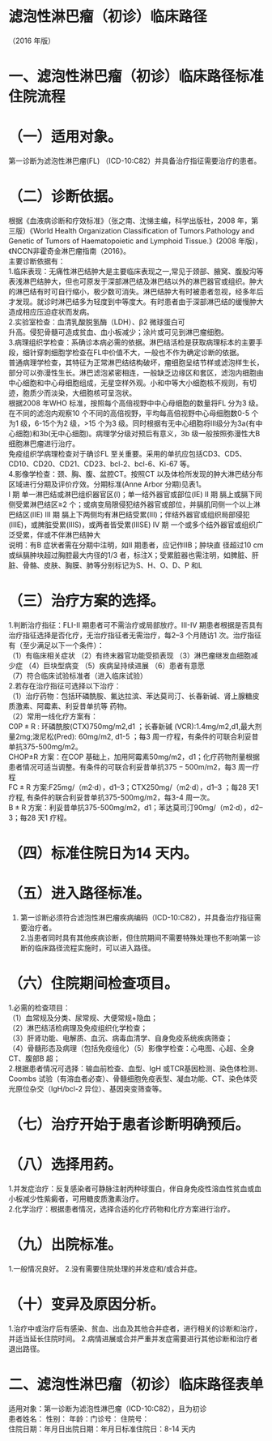 # 滤泡性淋巴瘤（初诊）临床路径  
（2016 年版）  
# 一、滤泡性淋巴瘤（初诊）临床路径标准住院流程  
# （一）适用对象。  
第一诊断为滤泡性淋巴瘤(FL) （ICD-10:C82）并具备治疗指征需要治疗的患者。  
# （二）诊断依据。  
根据《血液病诊断和疗效标准》（张之南、沈悌主编，科学出版社，2008 年，第三版）《World Health Organization Classification of Tumors.Pathology and Genetic of  Tumors of Haematopoietic and Lymphoid Tissue.》(2008 年版)，《NCCN非霍奇金淋巴瘤指南（2016》。  
主要诊断依据有：  
1.临床表现：无痛性淋巴结肿大是主要临床表现之一,常见于颈部、腋窝、腹股沟等表浅淋巴结肿大，但也可原发于深部淋巴结及淋巴结以外的淋巴器官或组织。肿大的淋巴结有时可自行缩小，极少数可消失。淋巴结肿大有时被患者忽视，经多年后才发现。就诊时淋巴结多为轻度到中等度大。有时患者由于深部淋巴结的缓慢肿大造成相应压迫症状而发病。  
2.实验室检查：血清乳酸脱氢酶（LDH）、β2 微球蛋白可  
升高。侵犯骨髓可造成贫血、血小板减少；涂片或可见到淋巴瘤细胞。  
3.病理组织学检查：系确诊本病必需的依据。淋巴结活检是获取病理标本的主要手段，细针穿刺细胞学检查在FL中价值不大，一般也不作为确定诊断的依据。  
普通病理学检查，其特征为正常淋巴结结构破坏，瘤细胞呈结节样或滤泡样生长，部分可以弥漫性生长。淋巴滤泡紧密相连，一般缺乏边缘区和套区，滤泡内细胞由中心细胞和中心母细胞组成，无星空样外观。小和中等大小细胞核不规则，有切迹，胞质少而淡染，大细胞核可呈泡状。  
根据2008 年WHO 标准，按照每个高倍视野中中心母细胞的数量将FL 分为3 级。在不同的滤泡内观察10 个不同的高倍视野，平均每高倍视野中心母细胞数0-5 个为1 级，6-15个为2 级，>15 个为3 级。同时根据有无中心细胞将Ⅲ级分为3a(有中心细胞)和3b(无中心细胞)。病理学分级对预后有意义，3b 级一般按照弥漫性大B 细胞淋巴瘤进行治疗。  
免疫组织学病理检查对于确诊FL 至关重要。采用的单抗应包括CD3、CD5、CD10、CD20、CD21、CD23、bcl-2、bcl-6、Ki-67 等。  
4.影像学检查：颈、胸、腹、盆腔CT。按照CT 以及体检所发现的肿大淋巴结分布区域进行分期及评价疗效。分期标准(Anne Arbor 分期)见表1。  
I 期 单一淋巴结或淋巴组织器官区(I)；单一结外器官或部位(IE) II 期 膈上或膈下同侧受累淋巴结区≥2 个；或病变局限侵犯结外器官或部位，并膈肌同侧一个以上淋巴结区(IIE) III 期 膈上下两侧均有淋巴结受累(III)；伴结外器官或组织局部侵犯(IIIE)，或脾脏受累(IIIS)，或两者皆受累(IIISE) IV 期 一个或多个结外器官或组织广泛受累，伴或不伴淋巴结肿大  
说明：有B 症状者需在分期中注明，如II 期患者，应记作IIB；肿块直 径超过10 cm 或纵膈肿块超过胸腔最大内径的1/3 者，标注X；受累脏器也需注明，如脾脏、肝脏、骨骼、皮肤、胸膜、肺等分别标记为S、H、O、D、P 和L  
# （三）治疗方案的选择。  
1.判断治疗指征：FLI-II 期患者可不需治疗或局部放疗。III-IV 期患者根据是否具有治疗指征选择是否化疗，无治疗指征者无需治疗，每2–3 个月随访1 次。治疗指征有（至少满足以下一个条件）：  
（1）有临床相关症状 （2）有终末器官功能受损表现 （3）淋巴瘤继发血细胞减少症 （4）巨块型病变 （5）疾病呈持续进展 （6）患者有意愿  
（7）符合临床试验标准者（进入临床试验）  
2.若存在治疗指征可选择以下治疗：  
（1）治疗药物：包括环磷酰胺、氟达拉滨、苯达莫司汀、长春新碱、肾上腺糖皮质激素、阿霉素、利妥昔单抗等 药物。  
（2）常用一线化疗方案有：  
$\mathrm{C0P\pm R}$ : 环磷酰胺(CTX)750mg/m2,d1 ；长春新碱 (VCR):1.4mg/m2,d1,最大剂量2mg;泼尼松(Pred):  60mg/m2,  d1-5 ；每3 周一疗程，有条件的可联合利妥昔单抗375-500mg/m2。  
CHOP±R 方案：在COP 基础上，加用阿霉素$50\mathrm{{mg/m2}}$，d1；化疗药物剂量根据患者情况可适当调整。有条件的可联合利妥昔单抗$375{-}500\mathrm{m}/\mathrm{m}2$，每3 周一疗程  
$\mathrm{FC}{\pm}\mathrm{R}$ 方案:F25mg/（m2·d），d1–3；CTX250mg/（m2·d），d1–3 ；每28 天1 疗程, 有条件的联合利妥昔单抗375-500mg/m2，每3-4 周一次。  
$\mathrm{B}{\pm}\mathrm{R}$ 方案：利妥昔单抗375-500mg/m2，d1；苯达莫司汀90mg/（m2·d），d2–3；每28 天1 疗程。  
# （四）标准住院日为14 天内。  
# （五）进入路径标准。  
1. 第一诊断必须符合滤泡性淋巴瘤疾病编码（ICD-10:C82），并具备治疗指征需要治疗者。  
2.当患者同时具有其他疾病诊断，但住院期间不需要特殊处理也不影响第一诊断的临床路径流程实施时，可以进入路径。  
# （六）住院期间检查项目。  
1.必需的检查项目：  
（1）血常规及分类、尿常规、大便常规$+$隐血；  
（2）淋巴结活检病理及免疫组织化学检查；  
（3）肝肾功能、电解质、血沉、病毒血清学、自身免疫系统疾病筛查；  
（4）骨髓形态及病理（包括免疫组化）（5）影像学检查：心电图、心超、全身CT、腹部B 超；  
2.根据患者情况可选择：输血前检查、血型、IgH 或TCR基因检测、染色体检测、Coombs 试验（有溶血者必查）、骨髓细胞免疫表型、凝血功能、CT、染色体荧光原位杂交（IgH/bcl-2 异位）、基因突变筛查等。  
# （七）治疗开始于患者诊断明确预后。  
# （八）选择用药。  
1.并发症治疗：反复感染者可静脉注射丙种球蛋白，伴自身免疫性溶血性贫血或血小板减少性紫癜者，可用糖皮质激素治疗。  
2.化学治疗：根据患者情况，选择合适的化疗药物和化疗方案进行治疗。  
# （九）出院标准。  
1.一般情况良好。 2.没有需要住院处理的并发症和/或合并症。  
# （十）变异及原因分析。  
1.治疗中或治疗后有感染、贫血、出血及其他合并症者，进行相关的诊断和治疗，并适当延长住院时间。 2.病情进展或合并严重并发症需要进行其他诊断和治疗者退出路径。  
# 二、滤泡性淋巴瘤（初诊）临床路径表单  
适用对象：第一诊断为滤泡性淋巴瘤（ICD-10:C82），且为初诊  
患者姓名：   性别： 年龄：门诊号：  住院号：  
住院日期：年月日出院日期：年月日标准住院日：8-14 天内  
